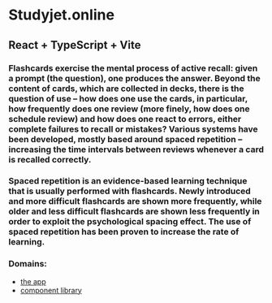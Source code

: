 # Studyjet.online

## React + TypeScript + Vite

### Flashcards exercise the mental process of active recall: given a prompt (the question), one produces the answer. Beyond the content of cards, which are collected in decks, there is the question of use – how does one use the cards, in particular, how frequently does one review (more finely, how does one schedule review) and how does one react to errors, either complete failures to recall or mistakes? Various systems have been developed, mostly based around spaced repetition – increasing the time intervals between reviews whenever a card is recalled correctly.

### Spaced repetition is an evidence-based learning technique that is usually performed with flashcards. Newly introduced and more difficult flashcards are shown more frequently, while older and less difficult flashcards are shown less frequently in order to exploit the psychological spacing effect. The use of spaced repetition has been proven to increase the rate of learning.

### Domains:
- [the app](https://studyjet-online.vercel.app/)
- [component library](https://storybook-studyjet-online.vercel.app/)
